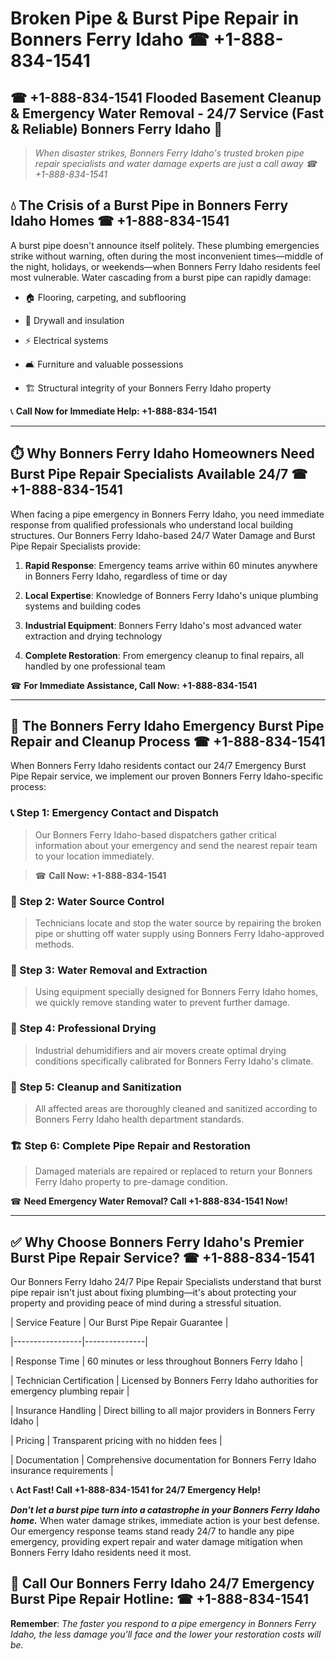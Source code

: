 # Broken Pipe & Burst Pipe Repair in Bonners Ferry Idaho ☎ +1-888-834-1541  
## ☎ +1-888-834-1541 Flooded Basement Cleanup & Emergency Water Removal - 24/7 Service (Fast & Reliable) Bonners Ferry Idaho 🚨  

> *When disaster strikes, Bonners Ferry Idaho's trusted broken pipe repair specialists and water damage experts are just a call away ☎ +1-888-834-1541*  

## 💧 The Crisis of a Burst Pipe in Bonners Ferry Idaho Homes ☎ +1-888-834-1541  

A burst pipe doesn't announce itself politely. These plumbing emergencies strike without warning, often during the most inconvenient times—middle of the night, holidays, or weekends—when Bonners Ferry Idaho residents feel most vulnerable. Water cascading from a burst pipe can rapidly damage:  

* 🏠 Flooring, carpeting, and subflooring  
* 🧱 Drywall and insulation  
* ⚡ Electrical systems  
* 🛋️ Furniture and valuable possessions  
* 🏗️ Structural integrity of your Bonners Ferry Idaho property  

📞 **Call Now for Immediate Help: +1-888-834-1541**  

---  

## ⏱️ Why Bonners Ferry Idaho Homeowners Need Burst Pipe Repair Specialists Available 24/7 ☎ +1-888-834-1541  

When facing a pipe emergency in Bonners Ferry Idaho, you need immediate response from qualified professionals who understand local building structures. Our Bonners Ferry Idaho-based 24/7 Water Damage and Burst Pipe Repair Specialists provide:  

1. **Rapid Response**: Emergency teams arrive within 60 minutes anywhere in Bonners Ferry Idaho, regardless of time or day  
2. **Local Expertise**: Knowledge of Bonners Ferry Idaho's unique plumbing systems and building codes  
3. **Industrial Equipment**: Bonners Ferry Idaho's most advanced water extraction and drying technology  
4. **Complete Restoration**: From emergency cleanup to final repairs, all handled by one professional team  

☎ **For Immediate Assistance, Call Now: +1-888-834-1541**  

---  

## 🔧 The Bonners Ferry Idaho Emergency Burst Pipe Repair and Cleanup Process ☎ +1-888-834-1541  

When Bonners Ferry Idaho residents contact our 24/7 Emergency Burst Pipe Repair service, we implement our proven Bonners Ferry Idaho-specific process:  

### 📞 Step 1: Emergency Contact and Dispatch  
> Our Bonners Ferry Idaho-based dispatchers gather critical information about your emergency and send the nearest repair team to your location immediately.  
> ☎ **Call Now: +1-888-834-1541**  

### 🚿 Step 2: Water Source Control  
> Technicians locate and stop the water source by repairing the broken pipe or shutting off water supply using Bonners Ferry Idaho-approved methods.  

### 🌊 Step 3: Water Removal and Extraction  
> Using equipment specially designed for Bonners Ferry Idaho homes, we quickly remove standing water to prevent further damage.  

### 💨 Step 4: Professional Drying  
> Industrial dehumidifiers and air movers create optimal drying conditions specifically calibrated for Bonners Ferry Idaho's climate.  

### 🧼 Step 5: Cleanup and Sanitization  
> All affected areas are thoroughly cleaned and sanitized according to Bonners Ferry Idaho health department standards.  

### 🏗️ Step 6: Complete Pipe Repair and Restoration  
> Damaged materials are repaired or replaced to return your Bonners Ferry Idaho property to pre-damage condition.  

☎ **Need Emergency Water Removal? Call +1-888-834-1541 Now!**  

---  

## ✅ Why Choose Bonners Ferry Idaho's Premier Burst Pipe Repair Service? ☎ +1-888-834-1541  

Our Bonners Ferry Idaho 24/7 Pipe Repair Specialists understand that burst pipe repair isn't just about fixing plumbing—it's about protecting your property and providing peace of mind during a stressful situation.  

| Service Feature | Our Burst Pipe Repair Guarantee |  
|-----------------|---------------|  
| Response Time | 60 minutes or less throughout Bonners Ferry Idaho |  
| Technician Certification | Licensed by Bonners Ferry Idaho authorities for emergency plumbing repair |  
| Insurance Handling | Direct billing to all major providers in Bonners Ferry Idaho |  
| Pricing | Transparent pricing with no hidden fees |  
| Documentation | Comprehensive documentation for Bonners Ferry Idaho insurance requirements |  

📞 **Act Fast! Call +1-888-834-1541 for 24/7 Emergency Help!**  

***Don't let a burst pipe turn into a catastrophe in your Bonners Ferry Idaho home.*** When water damage strikes, immediate action is your best defense. Our emergency response teams stand ready 24/7 to handle any pipe emergency, providing expert repair and water damage mitigation when Bonners Ferry Idaho residents need it most.  

## 📱 Call Our Bonners Ferry Idaho 24/7 Emergency Burst Pipe Repair Hotline: ☎ +1-888-834-1541  

**Remember**: *The faster you respond to a pipe emergency in Bonners Ferry Idaho, the less damage you'll face and the lower your restoration costs will be.*